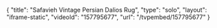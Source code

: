 {
    "title": "Safavieh Vintage Persian Dalios Rug",
    "type": "solo",
    "layout": "iframe-static",
    "videoId": "157795677",
    "url": "\/tvpembed\/157795677"
}